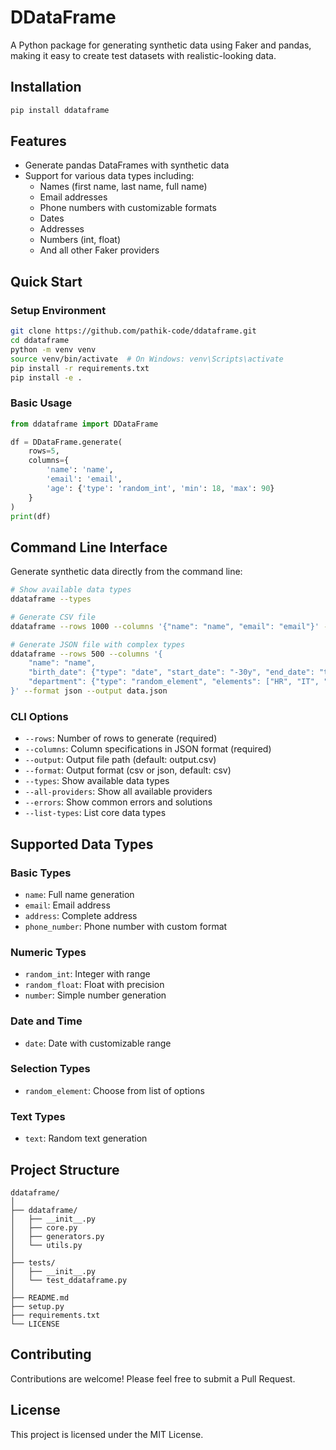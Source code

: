 # DDataFrame

A Python package for generating synthetic data using Faker and pandas, making it easy to create test datasets with realistic-looking data.

## Installation

```bash
pip install ddataframe
```

## Features

- Generate pandas DataFrames with synthetic data
- Support for various data types including:
  - Names (first name, last name, full name)
  - Email addresses
  - Phone numbers with customizable formats
  - Dates
  - Addresses
  - Numbers (int, float)
  - And all other Faker providers

## Quick Start

### Setup Environment

```bash
git clone https://github.com/pathik-code/ddataframe.git
cd ddataframe
python -m venv venv
source venv/bin/activate  # On Windows: venv\Scripts\activate
pip install -r requirements.txt
pip install -e .
```

### Basic Usage

```python
from ddataframe import DDataFrame

df = DDataFrame.generate(
    rows=5,
    columns={
        'name': 'name',
        'email': 'email',
        'age': {'type': 'random_int', 'min': 18, 'max': 90}
    }
)
print(df)
```

## Command Line Interface

Generate synthetic data directly from the command line:

```bash
# Show available data types
ddataframe --types

# Generate CSV file
ddataframe --rows 1000 --columns '{"name": "name", "email": "email"}' --output data.csv

# Generate JSON file with complex types
ddataframe --rows 500 --columns '{
    "name": "name",
    "birth_date": {"type": "date", "start_date": "-30y", "end_date": "today"},
    "department": {"type": "random_element", "elements": ["HR", "IT", "Sales"]}
}' --format json --output data.json
```

### CLI Options

- `--rows`: Number of rows to generate (required)
- `--columns`: Column specifications in JSON format (required)
- `--output`: Output file path (default: output.csv)
- `--format`: Output format (csv or json, default: csv)
- `--types`: Show available data types
- `--all-providers`: Show all available providers
- `--errors`: Show common errors and solutions
- `--list-types`: List core data types

## Supported Data Types

### Basic Types
- `name`: Full name generation
- `email`: Email address
- `address`: Complete address
- `phone_number`: Phone number with custom format

### Numeric Types
- `random_int`: Integer with range
- `random_float`: Float with precision
- `number`: Simple number generation

### Date and Time
- `date`: Date with customizable range

### Selection Types
- `random_element`: Choose from list of options

### Text Types
- `text`: Random text generation

## Project Structure

```
ddataframe/
│
├── ddataframe/
│   ├── __init__.py
│   ├── core.py
│   ├── generators.py
│   └── utils.py
│
├── tests/
│   ├── __init__.py
│   └── test_ddataframe.py
│
├── README.md
├── setup.py
├── requirements.txt
└── LICENSE
```

## Contributing

Contributions are welcome! Please feel free to submit a Pull Request.

## License

This project is licensed under the MIT License.

